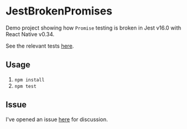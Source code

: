 # JestBrokenPromises

Demo project showing how `Promise` testing is broken in Jest v16.0 with React Native v0.34.

See the relevant tests [here](__tests__).

## Usage

1. `npm install`
2. `npm test`

## Issue

I've opened an issue [here](https://github.com/facebook/jest/issues/1760)
for discussion.
